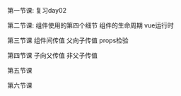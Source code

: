 第一节课:
    复习day02

第二节课:
    组件使用的第四个细节
    组件的生命周期
    vue运行时

第三节课
    组件间传值 父向子传值
    props检验

第四节课
    子向父传值
    非父子传值

第五节课

第六节课




